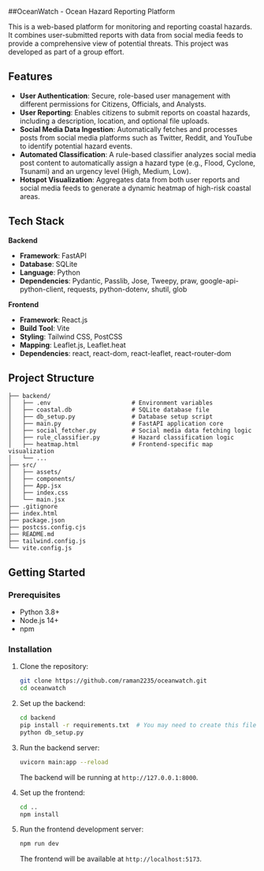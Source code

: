 ##OceanWatch - Ocean Hazard Reporting Platform

This is a web-based platform for monitoring and reporting coastal hazards. It combines user-submitted reports with data from social media feeds to provide a comprehensive view of potential threats. This project was developed as part of a group effort.

## Features

- **User Authentication**: Secure, role-based user management with different permissions for Citizens, Officials, and Analysts.
- **User Reporting**: Enables citizens to submit reports on coastal hazards, including a description, location, and optional file uploads.
- **Social Media Data Ingestion**: Automatically fetches and processes posts from social media platforms such as Twitter, Reddit, and YouTube to identify potential hazard events.
- **Automated Classification**: A rule-based classifier analyzes social media post content to automatically assign a hazard type (e.g., Flood, Cyclone, Tsunami) and an urgency level (High, Medium, Low).
- **Hotspot Visualization**: Aggregates data from both user reports and social media feeds to generate a dynamic heatmap of high-risk coastal areas.

## Tech Stack

**Backend**
* **Framework**: FastAPI
* **Database**: SQLite
* **Language**: Python
* **Dependencies**: Pydantic, Passlib, Jose, Tweepy, praw, google-api-python-client, requests, python-dotenv, shutil, glob

**Frontend**
* **Framework**: React.js
* **Build Tool**: Vite
* **Styling**: Tailwind CSS, PostCSS
* **Mapping**: Leaflet.js, Leaflet.heat
* **Dependencies**: react, react-dom, react-leaflet, react-router-dom

## Project Structure

```
├── backend/
│   ├── .env                       # Environment variables
│   ├── coastal.db                 # SQLite database file
│   ├── db_setup.py                # Database setup script
│   ├── main.py                    # FastAPI application core
│   ├── social_fetcher.py          # Social media data fetching logic
│   ├── rule_classifier.py         # Hazard classification logic
│   ├── heatmap.html               # Frontend-specific map visualization
│   └── ...
├── src/
│   ├── assets/
│   ├── components/
│   ├── App.jsx
│   ├── index.css
│   └── main.jsx
├── .gitignore
├── index.html
├── package.json
├── postcss.config.cjs
├── README.md
├── tailwind.config.js
└── vite.config.js
```

## Getting Started

### Prerequisites

* Python 3.8+
* Node.js 14+
* npm

### Installation

1.  Clone the repository:
    ```bash
    git clone https://github.com/raman2235/oceanwatch.git
    cd oceanwatch
    ```

2.  Set up the backend:
    ```bash
    cd backend
    pip install -r requirements.txt  # You may need to create this file
    python db_setup.py
    ```

3.  Run the backend server:
    ```bash
    uvicorn main:app --reload
    ```
    The backend will be running at `http://127.0.0.1:8000`.

4.  Set up the frontend:
    ```bash
    cd ..
    npm install
    ```

5.  Run the frontend development server:
    ```bash
    npm run dev
    ```
    The frontend will be available at `http://localhost:5173`.
